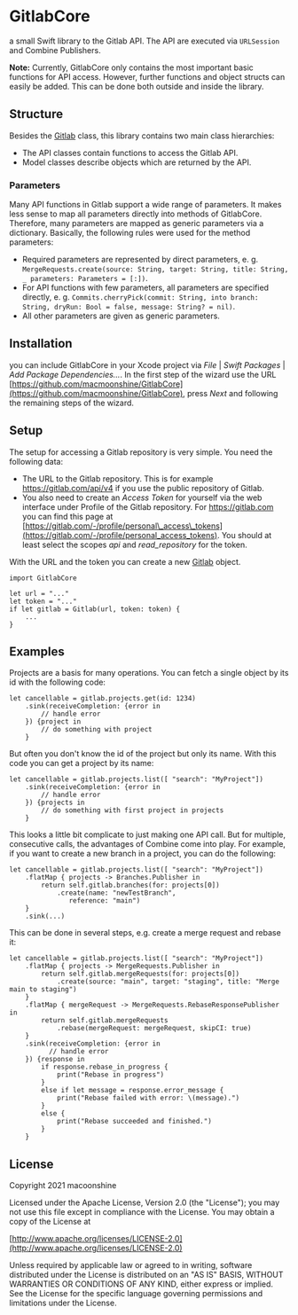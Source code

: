 # GitlabCore

a small Swift library to the Gitlab API. The API are executed via `URLSession` and Combine Publishers.

**Note:** Currently, GitlabCore only contains the most important basic functions for API access. However, further functions and object structs can easily be added. This can be done both outside and inside the library.

## Structure

Besides the [Gitlab](Sources/GitlabCore/Gitlab.swift) class, this library contains two main class hierarchies:

* The API classes contain functions to access the Gitlab API.
* Model classes describe objects which are returned by the API.

### Parameters

Many API functions in Gitlab support a wide range of parameters. It makes less sense to map all parameters directly into methods of GitlabCore. Therefore, many parameters are mapped as generic parameters via a dictionary. Basically, the following rules were used for the method parameters:

* Required parameters are represented by direct parameters, e. g. `MergeRequests.create(source: String, target: String, title: String, _ parameters: Parameters = [:])`.
* For API functions with few parameters, all parameters are specified directly, e. g. `Commits.cherryPick(commit: String, into branch: String, dryRun: Bool = false, message: String? = nil)`.
* All other parameters are given as generic parameters.

## Installation

you can include GitlabCore in your Xcode project via _File_ | _Swift Packages_ | _Add Package Dependencies..._. In the first step of the wizard use the URL [https://github.com/macmoonshine/GitlabCore](https://github.com/macmoonshine/GitlabCore), press _Next_ and following the remaining steps of the wizard.

## Setup

The setup for accessing a Gitlab repository is very simple. You need the following data:

* The URL to the Gitlab repository. This is for example https://gitlab.com/api/v4 if you use the public repository of Gitlab.
* You also need to create an _Access Token_ for yourself via the web interface under Profile of the Gitlab repository. For https://gitlab.com you can find this page at [https://gitlab.com/-/profile/personal\_access\_tokens](https://gitlab.com/-/profile/personal_access_tokens). You should at least select the scopes _api_ and _read\_repository_ for the token.

With the URL and the token you can create a new [Gitlab](Sources/GitlabCore/Gitlab.swift) object.

```
import GitlabCore

let url = "..."
let token = "..."
if let gitlab = Gitlab(url, token: token) {
    ...
}
```

## Examples

Projects are a basis for many operations. You can fetch a single object by its id with the following code:

```
let cancellable = gitlab.projects.get(id: 1234)
    .sink(receiveCompletion: {error in
        // handle error
    }) {project in
        // do something with project
    }
```
But often you don't know the id of the project but only its name. With this code you can get a project by its name:

```
let cancellable = gitlab.projects.list([ "search": "MyProject"])
    .sink(receiveCompletion: {error in
        // handle error
    }) {projects in
        // do something with first project in projects
    }
```
This looks a little bit complicate to just making one API call. But for multiple, consecutive calls, the advantages of Combine come into play. For example, if you want to create a new branch in a project, you can do the following:

```
let cancellable = gitlab.projects.list([ "search": "MyProject"])
    .flatMap { projects -> Branches.Publisher in
        return self.gitlab.branches(for: projects[0])
            .create(name: "newTestBranch", 
               reference: "main")
    }
    .sink(...)
```
This can be done in several steps, e.g. create a merge request and rebase it:

```
let cancellable = gitlab.projects.list([ "search": "MyProject"])
    .flatMap { projects -> MergeRequests.Publisher in
        return self.gitlab.mergeRequests(for: projects[0])
            .create(source: "main", target: "staging", title: "Merge main to staging")
    }
    .flatMap { mergeRequest -> MergeRequests.RebaseResponsePublisher in
        return self.gitlab.mergeRequests
            .rebase(mergeRequest: mergeRequest, skipCI: true)
    }
    .sink(receiveCompletion: {error in
   		  // handle error
    }) {response in
        if response.rebase_in_progress {
            print("Rebase in progress")
        }
        else if let message = response.error_message {
            print("Rebase failed with error: \(message).")
        }
        else {
            print("Rebase succeeded and finished.")
        }
    }
```

## License

Copyright 2021 macoonshine

Licensed under the Apache License, Version 2.0 (the "License");
you may not use this file except in compliance with the License.
You may obtain a copy of the License at

[http://www.apache.org/licenses/LICENSE-2.0](http://www.apache.org/licenses/LICENSE-2.0)

Unless required by applicable law or agreed to in writing, software
distributed under the License is distributed on an "AS IS" BASIS,
WITHOUT WARRANTIES OR CONDITIONS OF ANY KIND, either express or implied.
See the License for the specific language governing permissions and
limitations under the License.
